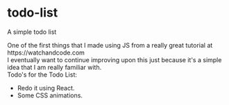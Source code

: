 # todo-list
A simple todo list

<div>
One of the first things that I made using JS from a really great tutorial at https://watchandcode.com
</div>

<div>
I eventually want to continue improving upon this just because
it's a simple idea that I am really familiar with.
</div>

<div>
Todo's for the Todo List:
<ul>
  <li>Redo it using React.</li>
  <li>Some CSS animations.</li>
</div>
